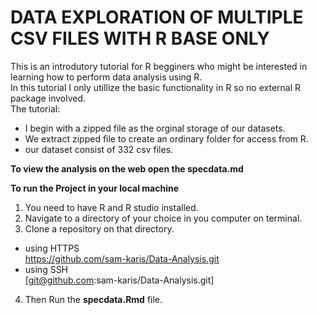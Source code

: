 # DATA EXPLORATION OF MULTIPLE CSV FILES WITH R BASE ONLY

This is an introdutory tutorial for R begginers who might be interested in learning how to perform data analysis using R.  
In this tutorial I only utillize the basic functionality in R so no external R package involved.   
The tutorial:   

   
+ I begin with a zipped file as the orginal storage of our datasets.   
+ We extract zipped file to create an ordinary folder for access from R.   
+ our dataset consist of 332 csv files.  
    
**To view the analysis on the web open the specdata.md**
 
**To run the Project in your local machine**  
1. You need to have R and R studio installed.  
2. Navigate to a directory of your choice in you computer on terminal.  
3. Clone a repository on that directory.   
+ using HTTPS   
https://github.com/sam-karis/Data-Analysis.git   
+ using SSH    
[git@github.com:sam-karis/Data-Analysis.git]
4. Then Run the **specdata.Rmd** file.  
